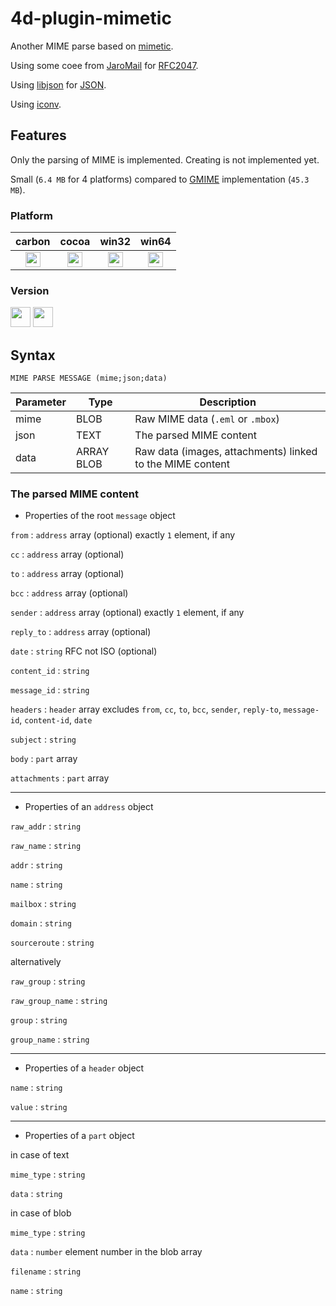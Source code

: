 # 4d-plugin-mimetic

Another MIME parse based on [mimetic](http://www.codesink.org/mimetic_mime_library.html).

Using some coee from [JaroMail](https://github.com/dyne/JaroMail) for [RFC2047](https://www.ietf.org/rfc/rfc2047.txt).

Using [libjson](https://sourceforge.net/projects/libjson/) for [JSON](http://www.json.org).

Using [iconv](https://www.gnu.org/software/libiconv/).

## Features

Only the parsing of MIME is implemented. Creating is not implemented yet.

Small (``6.4 MB`` for 4 platforms) compared to [GMIME](https://github.com/miyako/4d-plugin-gmime) implementation (``45.3 MB``).

### Platform

| carbon | cocoa | win32 | win64 |
|:------:|:-----:|:---------:|:---------:|
|<img src="https://cloud.githubusercontent.com/assets/1725068/22371562/1b091f0a-e4db-11e6-8458-8653954a7cce.png" width="24" height="24" />|<img src="https://cloud.githubusercontent.com/assets/1725068/22371562/1b091f0a-e4db-11e6-8458-8653954a7cce.png" width="24" height="24" />|<img src="https://cloud.githubusercontent.com/assets/1725068/22371562/1b091f0a-e4db-11e6-8458-8653954a7cce.png" width="24" height="24" />|<img src="https://cloud.githubusercontent.com/assets/1725068/22371562/1b091f0a-e4db-11e6-8458-8653954a7cce.png" width="24" height="24" />|

### Version

<img src="https://cloud.githubusercontent.com/assets/1725068/18940649/21945000-8645-11e6-86ed-4a0f800e5a73.png" width="32" height="32" /> <img src="https://cloud.githubusercontent.com/assets/1725068/18940648/2192ddba-8645-11e6-864d-6d5692d55717.png" width="32" height="32" />

## Syntax

```
MIME PARSE MESSAGE (mime;json;data)
```

Parameter|Type|Description
------------|------------|----
mime|BLOB|Raw MIME data (``.eml`` or ``.mbox``)
json|TEXT|The parsed MIME content
data|ARRAY BLOB|Raw data (images, attachments) linked to the MIME content

### The parsed MIME content

* Properties of the root ``message`` object

``from`` : ``address`` array (optional) exactly ``1`` element, if any

``cc`` : ``address`` array (optional)

``to`` : ``address`` array (optional)

``bcc`` : ``address`` array (optional)

``sender`` : ``address`` array (optional) exactly ``1`` element, if any

``reply_to`` : ``address`` array (optional)

``date`` : ``string`` RFC not ISO (optional)

``content_id`` : ``string``

``message_id`` : ``string``

``headers`` : ``header`` array excludes ``from``, ``cc``, ``to``, ``bcc``, ``sender``, ``reply-to``, ``message-id``, ``content-id``, ``date``

``subject`` : ``string``

``body`` : ``part`` array

``attachments`` : ``part`` array

---

* Properties of an ``address`` object

``raw_addr`` : ``string``

``raw_name`` : ``string``

``addr`` : ``string``

``name`` : ``string``

``mailbox`` : ``string``

``domain`` : ``string``

``sourceroute`` : ``string``

alternatively

``raw_group`` : ``string``

``raw_group_name`` : ``string``

``group`` : ``string``

``group_name`` : ``string``

---

* Properties of a ``header`` object

``name`` : ``string``

``value`` : ``string``

---

* Properties of a ``part`` object

in case of text

``mime_type`` : ``string``

``data`` : ``string``

in case of blob

``mime_type`` : ``string``

``data`` : ``number`` element number in the blob array  

``filename`` : ``string``

``name`` : ``string``
